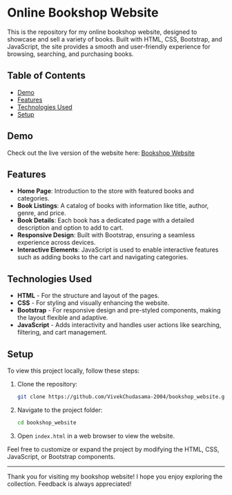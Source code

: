 # Online Bookshop Website

This is the repository for my online bookshop website, designed to showcase and sell a variety of books. Built with HTML, CSS, Bootstrap, and JavaScript, the site provides a smooth and user-friendly experience for browsing, searching, and purchasing books.


## Table of Contents

- [Demo](#demo)
- [Features](#features)
- [Technologies Used](#technologies-used)
- [Setup](#setup)

## Demo

Check out the live version of the website here: [Bookshop Website](https://vivekchudasama-2004.github.io/bookshop_website/home/index.html)

## Features

- **Home Page**: Introduction to the store with featured books and categories.
- **Book Listings**: A catalog of books with information like title, author, genre, and price.
- **Book Details**: Each book has a dedicated page with a detailed description and option to add to cart.
- **Responsive Design**: Built with Bootstrap, ensuring a seamless experience across devices.
- **Interactive Elements**: JavaScript is used to enable interactive features such as adding books to the cart and navigating categories.

## Technologies Used

- **HTML** - For the structure and layout of the pages.
- **CSS** - For styling and visually enhancing the website.
- **Bootstrap** - For responsive design and pre-styled components, making the layout flexible and adaptive.
- **JavaScript** - Adds interactivity and handles user actions like searching, filtering, and cart management.

## Setup

To view this project locally, follow these steps:

1. Clone the repository:
    ```bash
    git clone https://github.com/VivekChudasama-2004/bookshop_website.git
    ```
2. Navigate to the project folder:
    ```bash
    cd bookshop_website
    ```
3. Open `index.html` in a web browser to view the website.

Feel free to customize or expand the project by modifying the HTML, CSS, JavaScript, or Bootstrap components.


---


Thank you for visiting my bookshop website! I hope you enjoy exploring the collection. Feedback is always appreciated!

